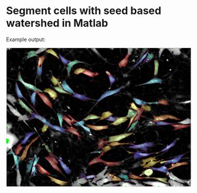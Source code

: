 # Segment cells with seed based watershed in Matlab

Example output:

![tsne output](https://github.com/danielsnider/Simple-Matlab-Watershed-Cell-Segmentation/raw/master/example.png?raw=true "example output")
